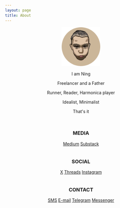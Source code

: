 ```yaml
---
layout: page
title: About
---
```


<center>

<img src="assets/AVA.png" width="128" height="128">

<br>

<p>I am Ning</p>
<p>Freelancer and a Father</p>
<p>Runner, Reader, Harmonica player</p>
<p>Idealist, Minimalist</p>
<p>That's it</p>

<br>

<p><b><h3>MEDIA</h3></b></p>
<a href="https://medium.com/@nyq">Medium</a>
<a href="https://substack.com/@ningyiqin">Substack</a>

<br>
<br>

<p><b><h3>SOCIAL</h3></b></p>
<a href="https://x.com/ningyiqin">X</a>
<a href="https://www.threads.net/@ningyiqin">Threads</a>
<a href="https://www.instagram.com/ningyiqin/">Instagram</a>

<br>
<br>

<p><b><h3>CONTACT</h3></b></p>
<a href="sms:+8618523795271">SMS</a>
<a href="mailto:ningyiqin@gmail.com">E-mail</a>
<a href="https://t.me/nz9079">Telegram</a>
<a href="https://m.me/ningyiqin">Messenger</a>